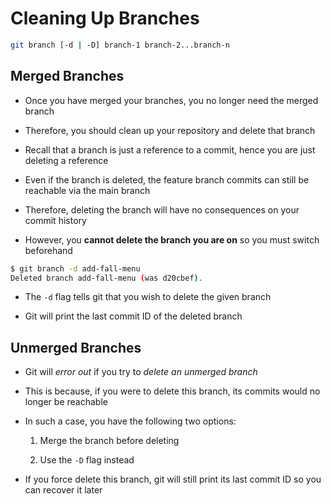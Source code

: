 # Cleaning Up Branches

```bash
git branch [-d | -D] branch-1 branch-2...branch-n
```

## Merged Branches

- Once you have merged your branches, you no longer need the merged branch

- Therefore, you should clean up your repository and delete that branch

- Recall that a branch is just a reference to a commit, hence you are just deleting
a reference

- Even if the branch is deleted, the feature branch commits can still be reachable
via the main branch

- Therefore, deleting the branch will have no consequences on your commit history

- However, you **cannot delete the branch you are on** so you must switch beforehand

```bash
$ git branch -d add-fall-menu
Deleted branch add-fall-menu (was d20cbef).
```

- The ```-d``` flag tells git that you wish to delete the given branch

- Git will print the last commit ID of the deleted branch

## Unmerged Branches

- Git will *error out* if you try to *delete an unmerged branch*

- This is because, if you were to delete this branch, its commits would no longer
be reachable

- In such a case, you have the following two options:

    1. Merge the branch before deleting

    2. Use the ```-D``` flag instead

- If you force delete this branch, git will still print its last commit ID so you
can recover it later

